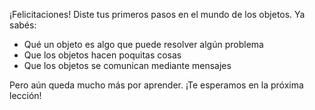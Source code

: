 ¡Felicitaciones! Diste tus primeros pasos en el mundo de los objetos. Ya sabés: 

* Qué un objeto es algo que puede resolver algún problema
* Que los objetos hacen poquitas cosas
* Que los objetos se comunican mediante mensajes

Pero aún queda mucho más por aprender. ¡Te esperamos en la próxima lección!